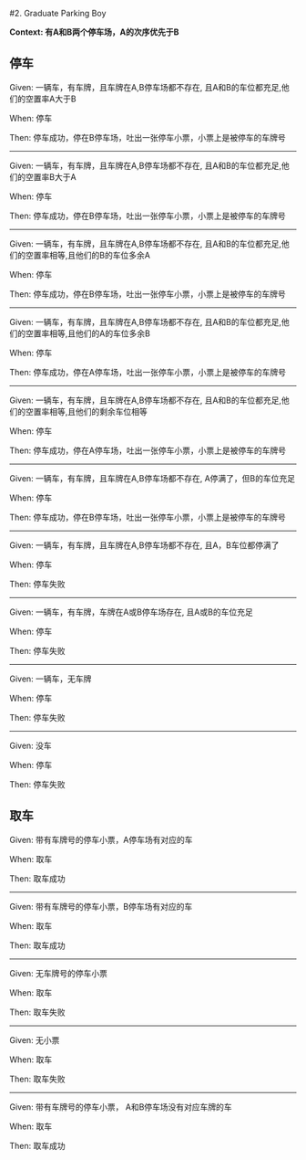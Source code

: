 #2. Graduate Parking Boy

**Context: 有A和B两个停车场，A的次序优先于B**

## 停车
Given: 一辆车，有车牌，且车牌在A,B停车场都不存在, 且A和B的车位都充足,他们的空置率A大于B

When: 停车

Then: 停车成功，停在B停车场，吐出一张停车小票，小票上是被停车的车牌号

---

Given: 一辆车，有车牌，且车牌在A,B停车场都不存在, 且A和B的车位都充足,他们的空置率B大于A

When: 停车

Then: 停车成功，停在B停车场，吐出一张停车小票，小票上是被停车的车牌号

---

Given: 一辆车，有车牌，且车牌在A,B停车场都不存在, 且A和B的车位都充足,他们的空置率相等,且他们的B的车位多余A

When: 停车

Then: 停车成功，停在B停车场，吐出一张停车小票，小票上是被停车的车牌号

---

Given: 一辆车，有车牌，且车牌在A,B停车场都不存在, 且A和B的车位都充足,他们的空置率相等,且他们的A的车位多余B

When: 停车

Then: 停车成功，停在A停车场，吐出一张停车小票，小票上是被停车的车牌号

---

Given: 一辆车，有车牌，且车牌在A,B停车场都不存在, 且A和B的车位都充足,他们的空置率相等,且他们的剩余车位相等

When: 停车

Then: 停车成功，停在A停车场，吐出一张停车小票，小票上是被停车的车牌号

---

Given: 一辆车，有车牌，且车牌在A,B停车场都不存在, A停满了，但B的车位充足

When: 停车

Then: 停车成功，停在B停车场，吐出一张停车小票，小票上是被停车的车牌号

---

Given: 一辆车，有车牌，且车牌在A,B停车场都不存在, 且A，B车位都停满了

When: 停车

Then: 停车失败

---

Given: 一辆车，有车牌，车牌在A或B停车场存在, 且A或B的车位充足

When: 停车

Then: 停车失败

---

Given: 一辆车，无车牌

When: 停车

Then: 停车失败

---


Given: 没车

When: 停车

Then: 停车失败



## 取车

Given: 带有车牌号的停车小票，A停车场有对应的车

When: 取车

Then: 取车成功

---

Given: 带有车牌号的停车小票，B停车场有对应的车

When: 取车

Then: 取车成功

---


Given: 无车牌号的停车小票

When: 取车

Then: 取车失败

---

Given: 无小票

When: 取车

Then: 取车失败

---


Given: 带有车牌号的停车小票， A和B停车场没有对应车牌的车

When: 取车

Then: 取车成功
